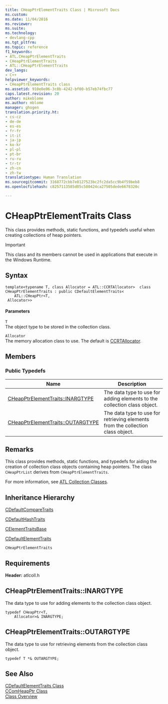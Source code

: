 ```yaml
---
title: CHeapPtrElementTraits Class | Microsoft Docs
ms.custom: 
ms.date: 11/04/2016
ms.reviewer: 
ms.suite: 
ms.technology:
- devlang-cpp
ms.tgt_pltfrm: 
ms.topic: reference
f1_keywords:
- ATL.CHeapPtrElementTraits
- CHeapPtrElementTraits
- ATL::CHeapPtrElementTraits
dev_langs:
- C++
helpviewer_keywords:
- CHeapPtrElementTraits class
ms.assetid: 910e0e06-3c8b-4242-bf00-b57eb74fbc77
caps.latest.revision: 20
author: mikeblome
ms.author: mblome
manager: ghogen
translation.priority.ht:
- cs-cz
- de-de
- es-es
- fr-fr
- it-it
- ja-jp
- ko-kr
- pl-pl
- pt-br
- ru-ru
- tr-tr
- zh-cn
- zh-tw
translationtype: Human Translation
ms.sourcegitcommit: 3168772cbb7e8127523bc2fc2da5cc9b4f59beb8
ms.openlocfilehash: c8257113585d05c580424ca27505dede6678320c

---
```

# CHeapPtrElementTraits Class
This class provides methods, static functions, and typedefs useful when creating collections of heap pointers.  
  
> [!IMPORTANT]
>  This class and its members cannot be used in applications that execute in the Windows Runtime.  
  
## Syntax  
  
```
template<typename T, class Allocator = ATL::CCRTAllocator>  class CHeapPtrElementTraits : public CDefaultElementTraits<
    ATL::CHeapPtr<T,
 Allocator>>
```  
  
#### Parameters  
 `T`  
 The object type to be stored in the collection class.  
  
 `Allocator`  
 The memory allocation class to use. The default is [CCRTAllocator](../../atl/reference/ccrtallocator-class.md).  
  
## Members  
  
### Public Typedefs  
  
|Name|Description|  
|----------|-----------------|  
|[CHeapPtrElementTraits::INARGTYPE](#cheapptrelementtraits__inargtype)|The data type to use for adding elements to the collection class object.|  
|[CHeapPtrElementTraits::OUTARGTYPE](#cheapptrelementtraits__outargtype)|The data type to use for retrieving elements from the collection class object.|  
  
## Remarks  
 This class provides methods, static functions, and typedefs for aiding the creation of collection class objects containing heap pointers. The class `CHeapPtrList` derives from `CHeapPtrElementTraits`.  
  
 For more information, see [ATL Collection Classes](../../atl/atl-collection-classes.md).  
  
## Inheritance Hierarchy  
 [CDefaultCompareTraits](../../atl/reference/cdefaultcomparetraits-class.md)  
  
 [CDefaultHashTraits](../../atl/reference/cdefaulthashtraits-class.md)  
  
 [CElementTraitsBase](../../atl/reference/celementtraitsbase-class.md)  
  
 [CDefaultElementTraits](../../atl/reference/cdefaultelementtraits-class.md)  
  
 `CHeapPtrElementTraits`  
  
## Requirements  
 **Header:** atlcoll.h  
  
##  <a name="cheapptrelementtraits__inargtype"></a>  CHeapPtrElementTraits::INARGTYPE  
 The data type to use for adding elements to the collection class object.  
  
```
typedef CHeapPtr<T,
    Allocator>& INARGTYPE;
```  
  
##  <a name="cheapptrelementtraits__outargtype"></a>  CHeapPtrElementTraits::OUTARGTYPE  
 The data type to use for retrieving elements from the collection class object.  
  
```
typedef T *& OUTARGTYPE;
```  
  
## See Also  
 [CDefaultElementTraits Class](../../atl/reference/cdefaultelementtraits-class.md)   
 [CComHeapPtr Class](../../atl/reference/ccomheapptr-class.md)   
 [Class Overview](../../atl/atl-class-overview.md)



<!--HONumber=Jan17_HO1-->


